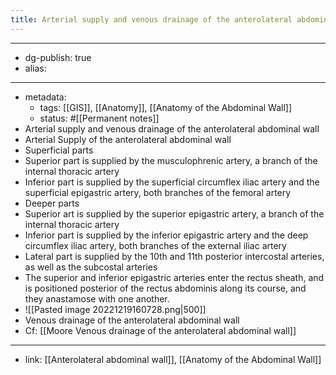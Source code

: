 ```yaml
---
title: Arterial supply and venous drainage of the anterolateral abdominal wall
---
```


- --
- dg-publish: true
- alias:
- --
- metadata:
	- tags: [[GIS]], [[Anatomy]], [[Anatomy of the Abdominal Wall]]
	- status: #[[Permanent notes]]
- Arterial supply and venous drainage of the anterolateral abdominal wall
- Arterial Supply of the anterolateral abdominal wall
- Superficial parts
- Superior part is supplied by the musculophrenic artery, a branch of the internal thoracic artery
- Inferior part is supplied by the superficial circumflex iliac artery and the superficial epigastric artery, both branches of the femoral artery
- Deeper parts
- Superior art is supplied by the superior epigastric artery, a branch of the internal thoracic artery
- Inferior part is supplied by the inferior epigastric artery and the deep circumflex iliac artery, both branches of the external iliac artery
- Lateral part is supplied by the 10th and 11th posterior intercostal arteries, as well as the subcostal arteries
- The superior and inferior epigastric arteries enter the rectus sheath, and is positioned posterior of the rectus abdominis along its course, and they anastamose with one another.
- ![[Pasted image 20221219160728.png|500]]
- Venous drainage of the anterolateral abdominal wall
- Cf: [[Moore  Venous drainage of the anterolateral abdominal wall]]
- --
- link: [[Anterolateral abdominal wall]], [[Anatomy of the Abdominal Wall]]